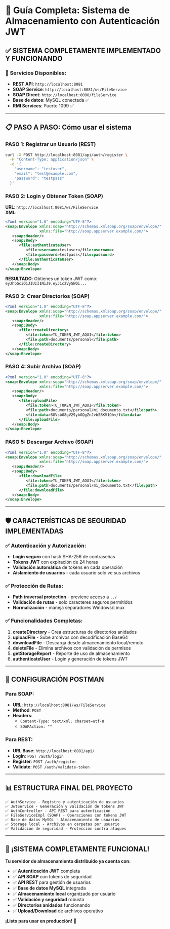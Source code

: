 # 🔐 Guía Completa: Sistema de Almacenamiento con Autenticación JWT

## ✅ **SISTEMA COMPLETAMENTE IMPLEMENTADO Y FUNCIONANDO**

### 🚀 **Servicios Disponibles:**
- **REST API**: `http://localhost:8081`
- **SOAP Service**: `http://localhost:8081/ws/FileService` 
- **SOAP Direct**: `http://localhost:8090/fileService`
- **Base de datos**: MySQL conectada ✅
- **RMI Services**: Puerto 1099 ✅

---

## 📋 **PASO A PASO: Cómo usar el sistema**

### **PASO 1: Registrar un Usuario (REST)**
```bash
curl -X POST http://localhost:8081/api/auth/register \
  -H "Content-Type: application/json" \
  -d '{
    "username": "testuser",
    "email": "test@example.com",
    "password": "testpass"
  }'
```

### **PASO 2: Login y Obtener Token (SOAP)**
**URL**: `http://localhost:8081/ws/FileService`  
**XML**:
```xml
<?xml version="1.0" encoding="UTF-8"?>
<soap:Envelope xmlns:soap="http://schemas.xmlsoap.org/soap/envelope/" 
               xmlns:file="http://soap.appserver.example.com/">
   <soap:Header/>
   <soap:Body>
      <file:authenticateUser>
         <file:username>testuser</file:username>
         <file:password>testpass</file:password>
      </file:authenticateUser>
   </soap:Body>
</soap:Envelope>
```

**RESULTADO**: Obtienes un token JWT como: `eyJhbGciOiJIUzI1NiJ9.eyJ1c2VySWQi...`

### **PASO 3: Crear Directorios (SOAP)**
```xml
<?xml version="1.0" encoding="UTF-8"?>
<soap:Envelope xmlns:soap="http://schemas.xmlsoap.org/soap/envelope/" 
               xmlns:file="http://soap.appserver.example.com/">
   <soap:Header/>
   <soap:Body>
      <file:createDirectory>
         <file:token>TU_TOKEN_JWT_AQUI</file:token>
         <file:path>documents/personal</file:path>
      </file:createDirectory>
   </soap:Body>
</soap:Envelope>
```

### **PASO 4: Subir Archivo (SOAP)**
```xml
<?xml version="1.0" encoding="UTF-8"?>
<soap:Envelope xmlns:soap="http://schemas.xmlsoap.org/soap/envelope/" 
               xmlns:file="http://soap.appserver.example.com/">
   <soap:Header/>
   <soap:Body>
      <file:uploadFile>
         <file:token>TU_TOKEN_JWT_AQUI</file:token>
         <file:path>documents/personal/mi_documento.txt</file:path>
         <file:data>SGVsbG8gV29ybGQgZnJvbSBKV1Qh</file:data>
      </file:uploadFile>
   </soap:Body>
</soap:Envelope>
```

### **PASO 5: Descargar Archivo (SOAP)**
```xml
<?xml version="1.0" encoding="UTF-8"?>
<soap:Envelope xmlns:soap="http://schemas.xmlsoap.org/soap/envelope/" 
               xmlns:file="http://soap.appserver.example.com/">
   <soap:Header/>
   <soap:Body>
      <file:downloadFile>
         <file:token>TU_TOKEN_JWT_AQUI</file:token>
         <file:path>documents/personal/mi_documento.txt</file:path>
      </file:downloadFile>
   </soap:Body>
</soap:Envelope>
```

---

## 🛡️ **CARACTERÍSTICAS DE SEGURIDAD IMPLEMENTADAS**

### ✅ **Autenticación y Autorización:**
- **Login seguro** con hash SHA-256 de contraseñas
- **Tokens JWT** con expiración de 24 horas
- **Validación automática** de tokens en cada operación
- **Aislamiento de usuarios** - cada usuario solo ve sus archivos

### ✅ **Protección de Rutas:**
- **Path traversal protection** - previene acceso a `../`
- **Validación de rutas** - solo caracteres seguros permitidos
- **Normalización** - maneja separadores Windows/Linux

### ✅ **Funcionalidades Completas:**
1. **createDirectory** - Crea estructuras de directorios anidados
2. **uploadFile** - Sube archivos con decodificación Base64
3. **downloadFile** - Descarga desde almacenamiento local/remoto  
4. **deleteFile** - Elimina archivos con validación de permisos
5. **getStorageReport** - Reporte de uso de almacenamiento
6. **authenticateUser** - Login y generación de tokens JWT

---

## 🔧 **CONFIGURACIÓN POSTMAN**

### **Para SOAP:**
- **URL**: `http://localhost:8081/ws/FileService`
- **Method**: `POST`
- **Headers**: 
  - `Content-Type: text/xml; charset=utf-8`
  - `SOAPAction: ""`

### **Para REST:**
- **URL Base**: `http://localhost:8081/api/`
- **Login**: `POST /auth/login`
- **Register**: `POST /auth/register`  
- **Validate**: `POST /auth/validate-token`

---

## 📊 **ESTRUCTURA FINAL DEL PROYECTO**

```
✅ AuthService - Registro y autenticación de usuarios
✅ JwtService - Generación y validación de tokens JWT  
✅ AuthController - API REST para autenticación
✅ FileServiceImpl (SOAP) - Operaciones con tokens JWT
✅ Base de datos MySQL - Almacenamiento de usuarios
✅ Storage local - Archivos en carpetas por usuario
✅ Validación de seguridad - Protección contra ataques
```

---

## 🎉 **¡SISTEMA COMPLETAMENTE FUNCIONAL!**

**Tu servidor de almacenamiento distribuido ya cuenta con:**
- ✅ **Autenticación JWT** completa
- ✅ **API SOAP** con tokens de seguridad
- ✅ **API REST** para gestión de usuarios
- ✅ **Base de datos MySQL** integrada
- ✅ **Almacenamiento local** organizado por usuario
- ✅ **Validación y seguridad** robusta
- ✅ **Directorios anidados** funcionando
- ✅ **Upload/Download** de archivos operativo

**¡Listo para usar en producción!** 🚀